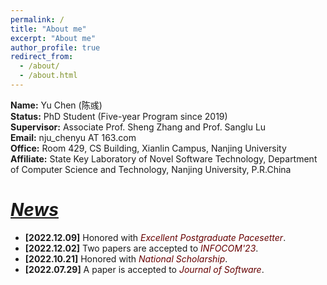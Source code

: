 ```yaml
---
permalink: /
title: "About me"
excerpt: "About me"
author_profile: true
redirect_from: 
  - /about/
  - /about.html
---
```

**Name:** Yu Chen (陈彧)  
**Status:** PhD Student (Five-year Program since 2019)  
**Supervisor:** Associate Prof. Sheng Zhang and Prof. Sanglu Lu  
**Email:** nju_chenyu AT 163.com  
**Office:** Room 429, CS Building, Xianlin Campus, Nanjing University  
**Affiliate:** State Key Laboratory of Novel Software Technology, Department of Computer Science and Technology, Nanjing University, P.R.China

# ***<u>News</u>***
- **[2022.12.09]** Honored with *<font color="#660000">Excellent Postgraduate Pacesetter</font>*.
- **[2022.12.02]** Two papers are accepted to *<font color="#660000">INFOCOM'23</font>*.
- **[2022.10.21]** Honored with *<font color="#660000">National Scholarship</font>*.
- **[2022.07.29]** A paper is accepted to *<font color="#660000">Journal of Software</font>*.